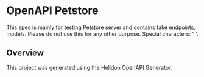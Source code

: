 # OpenAPI Petstore

This spec is mainly for testing Petstore server and contains fake endpoints, models. Please do not use this for any other purpose. Special characters: \" \\


## Overview
This project was generated using the Helidon OpenAPI Generator.

